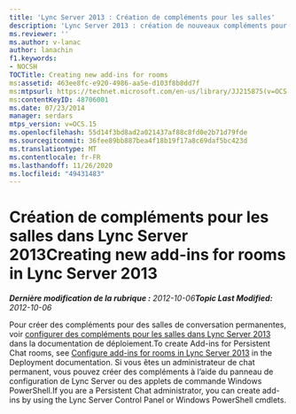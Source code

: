 ```yaml
---
title: 'Lync Server 2013 : Création de compléments pour les salles'
description: 'Lync Server 2013 : création de nouveaux compléments pour les salles.'
ms.reviewer: ''
ms.author: v-lanac
author: lanachin
f1.keywords:
- NOCSH
TOCTitle: Creating new add-ins for rooms
ms:assetid: 463ee8fc-e920-4986-aa5e-d103f8b8dd7f
ms:mtpsurl: https://technet.microsoft.com/en-us/library/JJ215875(v=OCS.15)
ms:contentKeyID: 48706001
ms.date: 07/23/2014
manager: serdars
mtps_version: v=OCS.15
ms.openlocfilehash: 55d14f3bd8ad2a021437af88c8fd0e2b71d79fde
ms.sourcegitcommit: 36fee89bb887bea4f18b19f17a8c69daf5bc423d
ms.translationtype: MT
ms.contentlocale: fr-FR
ms.lasthandoff: 11/26/2020
ms.locfileid: "49431483"
---
```

# <a name="creating-new-add-ins-for-rooms-in-lync-server-2013"></a><span data-ttu-id="9c6e8-103">Création de compléments pour les salles dans Lync Server 2013</span><span class="sxs-lookup"><span data-stu-id="9c6e8-103">Creating new add-ins for rooms in Lync Server 2013</span></span>

<div data-xmlns="http://www.w3.org/1999/xhtml">

<div class="topic" data-xmlns="http://www.w3.org/1999/xhtml" data-msxsl="urn:schemas-microsoft-com:xslt" data-cs="https://msdn.microsoft.com/">

<div data-asp="https://msdn2.microsoft.com/asp">



</div>

<div id="mainSection">

<div id="mainBody"><span data-ttu-id="9c6e8-104">

<span> </span></span><span class="sxs-lookup"><span data-stu-id="9c6e8-104">

<span> </span></span></span>

<span data-ttu-id="9c6e8-105">_**Dernière modification de la rubrique :** 2012-10-06_</span><span class="sxs-lookup"><span data-stu-id="9c6e8-105">_**Topic Last Modified:** 2012-10-06_</span></span>

<span data-ttu-id="9c6e8-106">Pour créer des compléments pour des salles de conversation permanentes, voir [configurer des compléments pour les salles dans Lync Server 2013](lync-server-2013-configure-add-ins-for-rooms.md) dans la documentation de déploiement.</span><span class="sxs-lookup"><span data-stu-id="9c6e8-106">To create Add-ins for Persistent Chat rooms, see [Configure add-ins for rooms in Lync Server 2013](lync-server-2013-configure-add-ins-for-rooms.md) in the Deployment documentation.</span></span> <span data-ttu-id="9c6e8-107">Si vous êtes un administrateur de chat permanent, vous pouvez créer des compléments à l’aide du panneau de configuration de Lync Server ou des applets de commande Windows PowerShell.</span><span class="sxs-lookup"><span data-stu-id="9c6e8-107">If you are a Persistent Chat administrator, you can create add-ins by using the Lync Server Control Panel or Windows PowerShell cmdlets.</span></span>

<span data-ttu-id="9c6e8-108"></div>

<span> </span>

</div>

</div>

</span><span class="sxs-lookup"><span data-stu-id="9c6e8-108"></div>

<span> </span>

</div>

</div>

</span></span></div>

